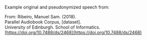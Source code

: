 Example original and pseudonymized speech from:

From: Ribeiro, Manuel Sam. (2018).    
Parallel Audiobook Corpus, [dataset].    
University of Edinburgh. School of Informatics.    
[https://doi.org/10.7488/ds/2468](https://doi.org/10.7488/ds/2468)

